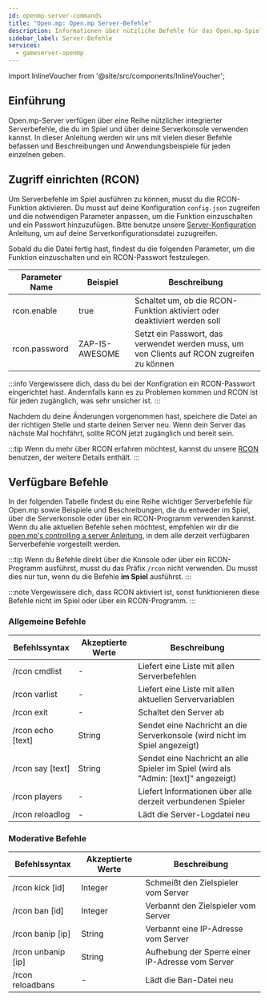 ```yaml
---
id: openmp-server-commands
title: "Open.mp: Open.mp Server-Befehle"
description: Informationen über nützliche Befehle für das Open.mp-Spiel von ZAP-Hosting - ZAP-Hosting.com Dokumentation
sidebar_label: Server-Befehle
services:
  - gameserver-openmp
---
```


import InlineVoucher from '@site/src/components/InlineVoucher';

## Einführung

Open.mp-Server verfügen über eine Reihe nützlicher integrierter Serverbefehle, die du im Spiel und über deine Serverkonsole verwenden kannst. In dieser Anleitung werden wir uns mit vielen dieser Befehle befassen und Beschreibungen und Anwendungsbeispiele für jeden einzelnen geben.

<InlineVoucher />

## Zugriff einrichten (RCON)

Um Serverbefehle im Spiel ausführen zu können, musst du die RCON-Funktion aktivieren. Du musst auf deine Konfiguration `config.json` zugreifen und die notwendigen Parameter anpassen, um die Funktion einzuschalten und ein Passwort hinzuzufügen. Bitte benutze unsere [Server-Konfiguration](openmp-configuration.md) Anleitung, um auf deine Serverkonfigurationsdatei zuzugreifen.

Sobald du die Datei fertig hast, findest du die folgenden Parameter, um die Funktion einzuschalten und ein RCON-Passwort festzulegen.

| Parameter Name | Beispiel | Beschreibung |
| ------------------------------ | --------------------------------------- | ----------------------------------------------------------------------------------------------- | 
| rcon.enable | true | Schaltet um, ob die RCON-Funktion aktiviert oder deaktiviert werden soll |
| rcon.password | ZAP-IS-AWESOME | Setzt ein Passwort, das verwendet werden muss, um von Clients auf RCON zugreifen zu können |

:::info
Vergewissere dich, dass du bei der Konfigration ein RCON-Passwort eingerichtet hast. Andernfalls kann es zu Problemen kommen und RCON ist für jeden zugänglich, was sehr unsicher ist.
:::

Nachdem du deine Änderungen vorgenommen hast, speichere die Datei an der richtigen Stelle und starte deinen Server neu. Wenn dein Server das nächste Mal hochfährt, sollte RCON jetzt zugänglich und bereit sein.

:::tip
Wenn du mehr über RCON erfahren möchtest, kannst du unsere [RCON](openmp-rcon.md) benutzen, der weitere Details enthält.
:::

## Verfügbare Befehle

In der folgenden Tabelle findest du eine Reihe wichtiger Serverbefehle für Open.mp sowie Beispiele und Beschreibungen, die du entweder im Spiel, über die Serverkonsole oder über ein RCON-Programm verwenden kannst. Wenn du alle aktuellen Befehle sehen möchtest, empfehlen wir dir die [open.mp's controlling a server Anleitung](https://www.open.mp/docs/server/ControllingServer), in dem alle derzeit verfügbaren Serverbefehle vorgestellt werden.

:::tip
Wenn du Befehle direkt über die Konsole oder über ein RCON-Programm ausführst, musst du das Präfix `/rcon` nicht verwenden. Du musst dies nur tun, wenn du die Befehle **im Spiel** ausführst.
:::

:::note
Vergewissere dich, dass RCON aktiviert ist, sonst funktionieren diese Befehle nicht im Spiel oder über ein RCON-Programm.
:::

### Allgemeine Befehle

| Befehlssyntax | Akzeptierte Werte | Beschreibung | 
| ------------------------------ | ---------------- | -------------------------------------------------------------------- | 
| /rcon cmdlist | - | Liefert eine Liste mit allen Serverbefehlen | 
| /rcon varlist | - | Liefert eine Liste mit allen aktuellen Servervariablen | 
| /rcon exit | - | Schaltet den Server ab | 
| /rcon echo [text] | String | Sendet eine Nachricht an die Serverkonsole (wird nicht im Spiel angezeigt) | 
| /rcon say [text] | String | Sendet eine Nachricht an alle Spieler im Spiel (wird als "Admin: [text]" angezeigt) | 
| /rcon players | - | Liefert Informationen über alle derzeit verbundenen Spieler |
| /rcon reloadlog | - | Lädt die Server-Logdatei neu |

### Moderative Befehle

| Befehlssyntax | Akzeptierte Werte | Beschreibung | 
| ------------------------------ | ---------------- | -------------------------------------------------------------------- | 
| /rcon kick [id] | Integer | Schmeißt den Zielspieler vom Server | 
| /rcon ban [id] | Integer | Verbannt den Zielspieler vom Server | 
| /rcon banip [ip] | String | Verbannt eine IP-Adresse vom Server | 
| /rcon unbanip [ip] | String | Aufhebung der Sperre einer IP-Adresse vom Server | 
| /rcon reloadbans | - | Lädt die Ban-Datei neu |